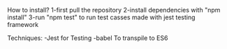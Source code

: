 How to install?
1-first pull the repository
2-install dependencies with "npm install"
3-run "npm test" to run test casses made with jest testing framework


Techniques:
-Jest for Testing
-babel To transpile to ES6
 

